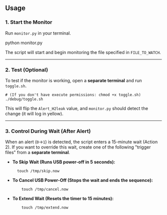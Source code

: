 ## Usage

### 1. Start the Monitor
Run `monitor.py` in your terminal.

python monitor.py

The script will start and begin monitoring the file specified in `FILE_TO_WATCH`.

---

### 2. Test (Optional)
To test if the monitor is working, open a **separate terminal** and run `toggle.sh`.

```
# (If you don't have execute permissions: chmod +x toggle.sh)
./debug/toggle.sh
```

This will flip the `Alert_H2leak` value, and `monitor.py` should detect the change (it will log in yellow).

---

### 3. Control During Wait (After Alert)
When an alert (`0`->`1`) is detected, the script enters a 15-minute wait (Action 2).
If you want to override this wait, create one of the following "trigger files" from a **separate terminal**.

* **To Skip Wait (Runs USB power-off in 5 seconds):**
    ```
      touch /tmp/skip.now
    ```
* **To Cancel USB Power-Off (Stops the wait and ends the sequence):**
    ```
        touch /tmp/cancel.now
    ```
* **To Extend Wait (Resets the timer to 15 minutes):**
    ```
        touch /tmp/extend.now
    ```
